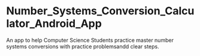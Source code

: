 # Number_Systems_Conversion_Calculator_Android_App
An app to help Computer Science Students practice master number systems conversions with practice problemsandd clear steps.
